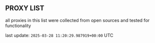 ## PROXY LIST

all proxies in this list were collected from open sources and tested for functionality

last update: `2025-03-28 11:20:29.987919+00:00` UTC